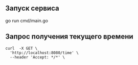 ## Запуск сервиса

go run cmd/main.go 

## Запрос получения текущего времени

```curl
curl  -X GET \
  'http://localhost:8080/time' \
  --header 'Accept: */*' \
```